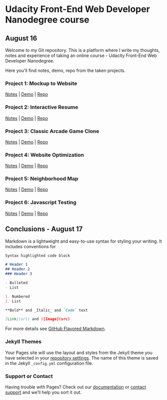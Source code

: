 # Udacity Front-End Web Developer Nanodegree course

## August 16

Welcome to my Git repository. This is a platform where I write my thoughts, notes and experience of taking an online course - Udacity Front-End Web Developer Nanodegree.

Here you'll find notes, demo, repo from the taken projects.

### Project 1: Mockup to Website

[Notes](https://guides.github.com/features/mastering-markdown/) | [Demo](https://guides.github.com/features/mastering-markdown/) | [Repo](https://guides.github.com/features/mastering-markdown/)

### Project 2: Interactive Resume

[Notes](https://guides.github.com/features/mastering-markdown/) | [Demo](https://guides.github.com/features/mastering-markdown/) | [Repo](https://guides.github.com/features/mastering-markdown/)

### Project 3: Classic Arcade Game Clone

[Notes](https://guides.github.com/features/mastering-markdown/) | [Demo](https://guides.github.com/features/mastering-markdown/) | [Repo](https://guides.github.com/features/mastering-markdown/)

### Project 4: Website Optimization

[Notes](https://guides.github.com/features/mastering-markdown/) | [Demo](https://guides.github.com/features/mastering-markdown/) | [Repo](https://guides.github.com/features/mastering-markdown/)

### Project 5: Neighborhood Map

[Notes](https://guides.github.com/features/mastering-markdown/) | [Demo](https://guides.github.com/features/mastering-markdown/) | [Repo](https://guides.github.com/features/mastering-markdown/)

### Project 6: Javascript Testing

[Notes](https://guides.github.com/features/mastering-markdown/) | [Demo](https://guides.github.com/features/mastering-markdown/) | [Repo](https://guides.github.com/features/mastering-markdown/)

## Conclusions - August 17

Markdown is a lightweight and easy-to-use syntax for styling your writing. It includes conventions for

```markdown
Syntax highlighted code block

# Header 1
## Header 2
### Header 3

- Bulleted
- List

1. Numbered
2. List

**Bold** and _Italic_ and `Code` text

[Link](url) and ![Image](src)
```

For more details see [GitHub Flavored Markdown](https://guides.github.com/features/mastering-markdown/).

### Jekyll Themes

Your Pages site will use the layout and styles from the Jekyll theme you have selected in your [repository settings](https://github.com/LauraHesse/home/settings). The name of this theme is saved in the Jekyll `_config.yml` configuration file.

### Support or Contact

Having trouble with Pages? Check out our [documentation](https://help.github.com/categories/github-pages-basics/) or [contact support](https://github.com/contact) and we’ll help you sort it out.
